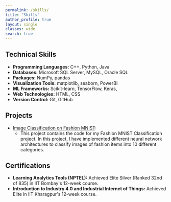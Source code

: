 ```yaml
---
permalink: /skills/
title: "Skills"
author_profile: true
layout: single
classes: wide
search: true
---
```


## Technical Skills

- **Programming Languages:** C++, Python, Java
- **Databases:** Microsoft SQL Server, MySQL, Oracle SQL
- **Packages:** NumPy, pandas
- **Visualization Tools:** matplotlib, seaborn, PowerBI
- **ML Frameworks:** Scikit-learn, TensorFlow, Keras, 
- **Web Technologies:** HTML, CSS
- **Version Control:** Git, GitHub

## Projects

- [Image Classification on Fashion MNIST](https://github.com/rakshithravi16/FashionMNIST):
  - This project contains the code for my Fashion MNIST Classification project. In this project, I have implemented different neural network architectures to classify images of fashion items into 10 different categories.

## Certifications

- **Learning Analytics Tools (NPTEL):** Achieved Elite Silver (Ranked 32nd of 835) in IIT Bombay's 12-week course.
- **Introduction to Industry 4.0 and Industrial Internet of Things:** Achieved Elite in IIT Kharagpur's 12-week course.
